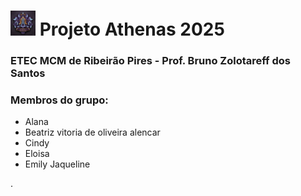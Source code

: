 # <img src="img/athenas.jpg" alt="logotipo" width="40px" /> Projeto Athenas 2025  
### ETEC MCM de Ribeirão Pires - Prof. Bruno Zolotareff dos Santos
### Membros do grupo:
- Alana
- Beatriz vitoria de oliveira alencar
- Cindy
- Eloisa
- Emily Jaqueline



.

